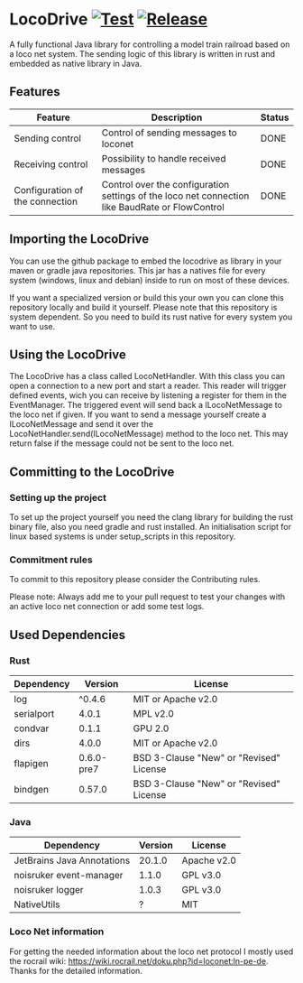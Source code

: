 # LocoDrive [![Test](https://github.com/juhu1705/Locodrive/actions/workflows/codeql-analysis.yml/badge.svg)](https://github.com/juhu1705/Locodrive/actions/workflows/codeql-analysis.yml) [![Release](https://github.com/juhu1705/Locodrive/actions/workflows/codeql-release.yml/badge.svg)](https://github.com/juhu1705/Locodrive/actions/workflows/codeql-release.yml)

A fully functional Java library for controlling a model train railroad based on a loco net system. The sending logic of this library is written in rust and embedded as native library in Java.

## Features
| Feature                          | Description                                                                                     | Status |
|----------------------------------|-------------------------------------------------------------------------------------------------|--------|
| Sending control                  | Control of sending messages to loconet                                                          | DONE   |
| Receiving control                | Possibility to handle received messages                                                         | DONE   |
| Configuration of the connection  | Control over the configuration settings of the loco net connection like BaudRate or FlowControl | DONE   |

## Importing the LocoDrive

You can use the github package to embed the locodrive as library in your maven or gradle java repositories. This jar has a natives file for every system (windows, linux and debian) inside to run on most of these devices.

If you want a specialized version or build this your own you can clone this repository locally and build it yourself. Please note that this repository is system dependent. So you need to build its rust native for every system you want to use.

## Using the LocoDrive

The LocoDrive has a class called LocoNetHandler. With this class you can open a connection to a new port and start a reader. This reader will trigger defined events, wich you can receive by listening a register for them in the EventManager. The triggered event will send back a ILocoNetMessage to the loco net if given. If you want to send a message yourself create a ILocoNetMessage and send it over the LocoNetHandler.send(ILocoNetMessage) method to the loco net. This may return false if the message could not be sent to the loco net.

## Committing to the LocoDrive

### Setting up the project

To set up the project yourself you need the clang library for building the rust binary file, also you need gradle and rust installed. An initialisation script for linux based systems is under setup_scripts in this repository.

### Commitment rules

To commit to this repository please consider the Contributing rules.

Please note: Always add me to your pull request to test your changes with an active loco net connection or add some test logs.

## Used Dependencies

### Rust

| Dependency | Version    | License                                 |
|------------|------------|-----------------------------------------|
| log        | ^0.4.6     | MIT or Apache v2.0                      |
| serialport | 4.0.1      | MPL v2.0                                |
| condvar    | 0.1.1      | GPU 2.0                                 |
| dirs       | 4.0.0      | MIT or Apache v2.0                      |
| flapigen   | 0.6.0-pre7 | BSD 3-Clause "New" or "Revised" License |
| bindgen    | 0.57.0     | BSD 3-Clause "New" or "Revised" License |

### Java

| Dependency                 | Version | License     |
|----------------------------|---------|-------------|
| JetBrains Java Annotations | 20.1.0  | Apache v2.0 |
| noisruker event-manager    | 1.1.0   | GPL v3.0    |
| noisruker logger           | 1.0.3   | GPL v3.0    |
| NativeUtils                | ?       | MIT         |

### Loco Net information

For getting the needed information about the loco net protocol I mostly used the rocrail wiki: https://wiki.rocrail.net/doku.php?id=loconet:ln-pe-de. Thanks for the detailed information.
